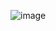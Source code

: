 ![image](https://github.com/DeagleLoft/Project-Disgn/assets/150923106/7670fa24-fed0-40e5-b437-a7ce50322a1e)

